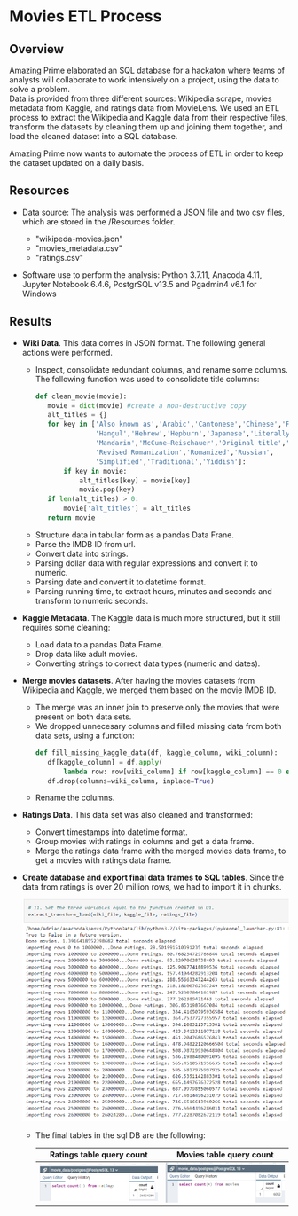 # Movies ETL Process

## Overview

Amazing Prime elaborated an SQL database for a hackaton where teams of analysts will collaborate to work intensively on a project, using the data to solve a problem.  
Data is provided from three different sources: Wikipedia scrape, movies metadata from Kaggle, and ratings data from MovieLens. We used an ETL process to extract the Wikipedia and Kaggle data from their respective files, transform the datasets by cleaning them up and joining them together, and load the cleaned dataset into a SQL database.

Amazing Prime now wants to automate the process of ETL in order to keep the dataset updated on a daily basis.

## Resources

- Data source: The analysis was performed a JSON file and two csv files, which are stored in the /Resources folder.
    - "wikipeda-movies.json"
    - "movies_metadata.csv"
    - "ratings.csv"

- Software use to perform the analysis: Python 3.7.11, Anacoda 4.11, Jupyter Notebook 6.4.6, PostgrSQL v13.5 and Pgadmin4 v6.1 for Windows

## Results

- **Wiki Data**. This data comes in JSON format.  The following general actions were performed.
    - Inspect, consolidate redundant columns, and rename some columns.  The following function was used to consolidate title columns:
         ```python
        def clean_movie(movie):
            movie = dict(movie) #create a non-destructive copy
            alt_titles = {}
            for key in ['Also known as','Arabic','Cantonese','Chinese','French',
                        'Hangul','Hebrew','Hepburn','Japanese','Literally',
                        'Mandarin','McCune–Reischauer','Original title','Polish',
                        'Revised Romanization','Romanized','Russian',
                        'Simplified','Traditional','Yiddish']:
                if key in movie:
                    alt_titles[key] = movie[key]
                    movie.pop(key)
            if len(alt_titles) > 0:
                movie['alt_titles'] = alt_titles
            return movie
        ```
    - Structure data in tabular form as a pandas Data Frane.
    - Parse the IMDB ID from url.
    - Convert data into strings.
    - Parsing dollar data with regular expressions and convert it to numeric.
    - Parsing date and convert it to datetime format.
    - Parsing running time, to extract hours, minutes and seconds and transform to numeric seconds.

- **Kaggle Metadata**. The Kaggle data is much more structured, but it still requires some cleaning:
    - Load data to a pandas Data Frame.
    - Drop data like adult movies.
    - Converting strings to correct data types (numeric and dates).

- **Merge movies datasets**.  After having the movies datasets from Wikipedia and Kaggle, we merged them based on the movie IMDB ID.
    - The merge was an inner join to preserve only the movies that were present on both data sets.
    - We dropped unnecesary columns and filled missing data from both data sets, using a function:
         ```python
        def fill_missing_kaggle_data(df, kaggle_column, wiki_column):
            df[kaggle_column] = df.apply(
                lambda row: row[wiki_column] if row[kaggle_column] == 0 else row[kaggle_column], axis=1)
            df.drop(columns=wiki_column, inplace=True)
        ```
    - Rename the columns.

- **Ratings Data**. This data set was also cleaned and transformed:
    - Convert timestamps into datetime format.
    - Group movies with ratings in columns and get a data frame.
    - Merge the ratings data frame with the merged movies data frame, to get a movies with ratings data frame.

- **Create database and export final data frames to SQL tables**.  Since the data from ratings is over 20 million rows, we had to import it in chunks.

    ![export ratings to sql](/Resources/export_sql.png)

    - The final tables in the sql DB are the following:

        |**Ratings table query count**                 |**Movies table query count**                 |
        |:--------------------------------------------:|:-------------------------------------------:|
        |![ratings query](/Resources/ratings_query.png)|![movies query](/Resources/movies_query.png) |
